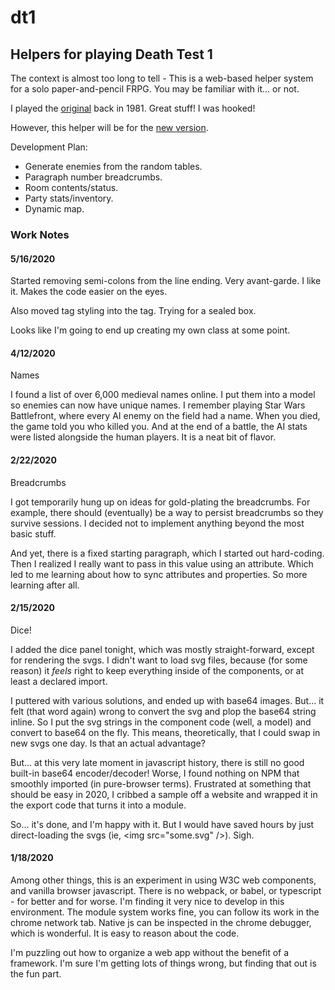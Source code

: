 # dt1

## Helpers for playing Death Test 1

The context is almost too long to tell - This is a web-based helper system for a 
solo paper-and-pencil FRPG. You may be familiar with it... or not.


I played the 
[original](https://boardgamegeek.com/boardgameexpansion/17729/death-test) 
back in 1981. Great stuff! I was hooked!

However, this helper will be for the 
[new version](https://rpggeek.com/image/4378771/fantasy-trip-legacy-edition).


Development Plan:

* Generate enemies from the random tables.
* Paragraph number breadcrumbs.
* Room contents/status.
* Party stats/inventory.
* Dynamic map.

### Work Notes

####  5/16/2020

Started removing semi-colons from the line ending. Very avant-garde. I like it.
Makes the code easier on the eyes.

Also moved tag styling into the tag. Trying for a sealed box. 

Looks like I'm going to end up creating my own class at some point. 

####  4/12/2020

Names

I found a list of over 6,000 medieval names online. I put them into a model so
enemies can now have unique names. I remember playing Star Wars Battlefront, 
where every AI enemy on the field had a name. When you died, the game told you 
who killed you. And at the end of a battle, the AI stats were listed alongside
the human players. It is a neat bit of flavor. 

####  2/22/2020

Breadcrumbs

I got temporarily hung up on ideas for gold-plating the breadcrumbs. For 
example, there should (eventually) be a way to persist breadcrumbs so they 
survive sessions. I decided not to implement anything beyond the most basic 
stuff.

And yet, there is a fixed starting paragraph, which I started out hard-coding.
Then I realized I really want to pass in this value using an attribute. Which 
led to me learning about how to sync attributes and properties. So more 
learning after all.

####  2/15/2020

Dice!

I added the dice panel tonight, which was mostly straight-forward, except for 
rendering the svgs. I didn't want to load svg files, because (for some reason) 
it _feels_ right to keep everything inside of the components, or at least a 
declared import. 

I puttered with various solutions, and ended up with base64 images. But... it 
felt (that word again) wrong to convert the svg and plop the base64 string 
inline. So I put the svg strings in the component code (well, a model) and 
convert to base64 on the fly. This means, theoretically, that I could swap in
new svgs one day. Is that an actual advantage?

But... at this very late moment in javascript history, there is still no good
built-in base64 encoder/decoder! Worse, I found nothing on NPM that smoothly
imported (in pure-browser terms). Frustrated at something that should be easy in
2020, I cribbed a sample off a website and wrapped it in the export code that 
turns it into a module.

So... it's done, and I'm happy with it. But I would have saved hours by just 
direct-loading the svgs (ie, \<img src="some.svg" />). Sigh.


####  1/18/2020
Among other things, this is an experiment in using W3C web components, and 
vanilla browser javascript. There is no webpack, or babel, or typescript - for 
better and for worse. I'm finding it very nice to develop in this environment.
The module system works fine, you can follow its work in the chrome network
tab. Native js can be inspected in the chrome debugger, which is wonderful. It
is easy to reason about the code.

I'm puzzling out how to organize a web app without the benefit of a framework. 
I'm sure I'm getting lots of things wrong, but finding that out is the fun
part.






